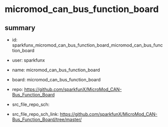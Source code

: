 # micromod_can_bus_function_board
 
## summary 
* id: sparkfunx_micromod_can_bus_function_board_micromod_can_bus_function_board
* user: sparkfunx
* name: micromod_can_bus_function_board
* board: micromod_can_bus_function_board
* repo: https://github.com/sparkfunX/MicroMod_CAN-Bus_Function_Board



* src_file_repo_sch: 
* src_file_repo_sch_link: https://github.com/sparkfunX/MicroMod_CAN-Bus_Function_Board/tree/master/






